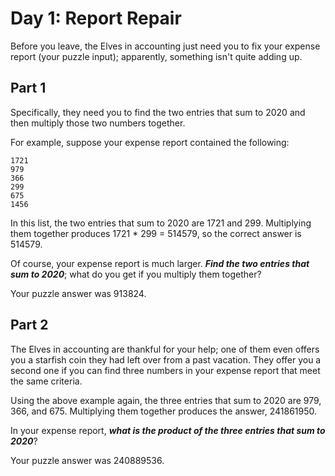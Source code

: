 # Day 1: Report Repair

Before you leave, the Elves in accounting just need you to fix your expense report (your puzzle input); apparently, something isn't quite adding up.

## Part 1 

Specifically, they need you to find the two entries that sum to 2020 and then multiply those two numbers together.

For example, suppose your expense report contained the following:

```text
1721
979
366
299
675
1456
```
In this list, the two entries that sum to 2020 are 1721 and 299. Multiplying them together produces 1721 * 299 = 514579, so the correct answer is 514579.

Of course, your expense report is much larger. **_Find the two entries that sum to 2020_**; what do you get if you multiply them together?

Your puzzle answer was 913824.

## Part 2

The Elves in accounting are thankful for your help; one of them even offers you a starfish coin they had left over from a past vacation. They offer you a second one if you can find three numbers in your expense report that meet the same criteria.

Using the above example again, the three entries that sum to 2020 are 979, 366, and 675. Multiplying them together produces the answer, 241861950.

In your expense report, **_what is the product of the three entries that sum to 2020_**?

Your puzzle answer was 240889536.

